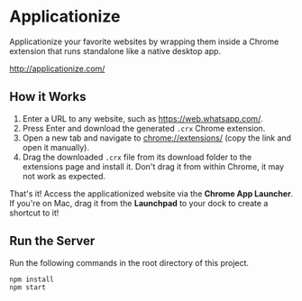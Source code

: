 Applicationize
===================

Applicationize your favorite websites by wrapping them inside a Chrome extension that runs standalone like a native desktop app.

http://applicationize.com/

How it Works
---
1. Enter a URL to any website, such as https://web.whatsapp.com/.
2. Press Enter and download the generated `.crx` Chrome extension.
3. Open a new tab and navigate to [chrome://extensions/](chrome://extensions/) (copy the link and open it manually).
4. Drag the downloaded `.crx` file from its download folder to the extensions page and install it. Don't drag it from within Chrome, it may not work as expected.

That's it! Access the applicationized website via the **Chrome App Launcher**. If you're on Mac, drag it from the **Launchpad** to your dock to create a shortcut to it!

Run the Server
---

Run the following commands in the root directory of this project.

    npm install
    npm start